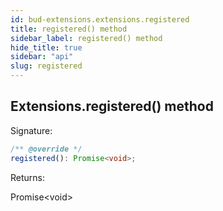 ```yaml
---
id: bud-extensions.extensions.registered
title: registered() method
sidebar_label: registered() method
hide_title: true
sidebar: "api"
slug: registered
---
```


## Extensions.registered() method

Signature:

```typescript
/** @override */
registered(): Promise<void>;
```

Returns:

Promise&lt;void&gt;
